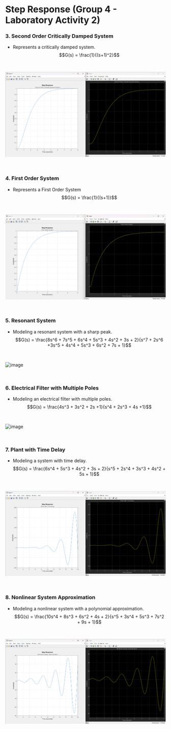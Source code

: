 # Step Response (Group 4 - Laboratory Activity 2)

### 3. Second Order Critically Damped System
  - Represents a critically damped system.
$$G(s) = \frac{1}{(s+1)^2}$$
<br>

![image](Screenshots/Second_Order_Critically_Damped_System_3.png)

<br>

### 4. First Order System
- Represents a First Order System
$$G(s) = \frac{1}{(s+1)}$$
<br>

![image](Screenshots/First_Order_System_4.png)

<br>

### 5. Resonant System 
- Modeling a resonant system with a sharp peak.
$$G(s) = \frac{8s^6 + 7s^5 + 6s^4 + 5s^3 + 4s^2 + 3s + 2}{s^7 + 2s^6 +3s^5 + 4s^4 + 5s^3 + 6s^2 + 7s + 1}$$
<br>

![image](https://github.com/t1pen/CSE_StepResponse_BSMEXE_3202_Group4_2024/assets/157614863/d61dde0b-0d1c-4b8a-ad7e-8c02b253c9ae)

<br>

### 6. Electrical Filter with Multiple Poles
- Modeling an electrical filter with multiple poles.
$$G(s) = \frac{4s^3 + 3s^2 + 2s +1}{s^4 + 2s^3 + 4s +1}$$
<br>

![image](https://github.com/t1pen/CSE_StepResponse_BSMEXE_3202_Group4_2024/assets/157614863/8870ef79-f156-4298-8fdc-b08cf7e940c5)

<br>

### 7. Plant with Time Delay
- Modeling a system with time delay.
$$G(s) = \frac{6s^4 + 5s^3 + 4s^2 + 3s + 2}{s^5 + 2s^4 + 3s^3 + 4s^2 + 5s + 1}$$
<br>

![image](https://github.com/t1pen/CSE_StepResponse_BSMEXE_3202_Group4_2024/blob/main/Screenshots/Plant_with_Time_Delay_7.png?raw=true)

<br>

### 8. Nonlinear System Approximation
- Modeling a nonlinear system with a polynomial approximation.
$$G(s) = \frac{10s^4 + 8s^3 + 6s^2 + 4s + 2}{s^5 + 3s^4 + 5s^3 + 7s^2 + 9s + 1}$$
<br>

![image](https://github.com/t1pen/CSE_StepResponse_BSMEXE_3202_Group4_2024/blob/main/Screenshots/Nonlinear_System_Approximation_8.png?raw=true)

